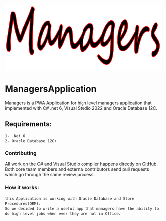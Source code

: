 ![Screenshot](managers.png)

# ManagersApplication
 Managers is a PWA Application for high level managers application that implemented with C# .net 6, Visual Studio 2022 and Oracle Database 12C.


## **Requirements:** 
```
1- .Net 6
2- Oracle Database 12C+
```

### Contributing
All work on the C# and Visual Studio compiler happens directly on GitHub. Both core team members and external contributors send pull requests which go through the same review process.

### How it works:
```
this Application is working with Oracle Database and Store Procedures(ORM).
So we decided to write a useful app that managers have the ability to do high level jobs when ever they are not in Office.
```
